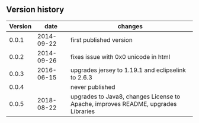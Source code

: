 ## Version history
| Version | date | changes
| ------  | ----- | ---------
| 0.0.1   | 2014-09-22 | first published version
| 0.0.2   | 2014-09-26 | fixes issue with 0x0 unicode in html 
| 0.0.3   | 2016-06-15 | upgrades jersey to 1.19.1 and eclipselink to 2.6.3
| 0.0.4   |            | never published
| 0.0.5   | 2018-08-22 | upgrades to Java8, changes License to Apache, improves README, upgrades Libraries
